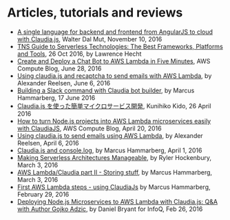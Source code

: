 # Articles, tutorials and reviews 

* [A single language for backend and frontend from AngularJS to cloud with Claudia.js](http://www.slideshare.net/wdalmut/a-single-language-for-backend-and-frontend-from-angularjs-to-cloud-with-claudiajs), Walter Dal Mut, November 10, 2016
* [TNS Guide to Serverless Technologies: The Best Frameworks, Platforms and Tools](http://thenewstack.io/tns-guide-serverless-technologies-best-frameworks-platforms-tools/), 26 Oct 2016, by Lawrence Hecht
* [Create and Deploy a Chat Bot to AWS Lambda in Five Minutes](https://aws.amazon.com/blogs/compute/create-and-deploy-a-chat-bot-to-aws-lambda-in-five-minutes/), AWS Compute Blog, June 28, 2016
* [Using claudia.js and recaptcha to send emails with AWS Lambda](https://spinscale.de/posts/2016-06-16-using-claudia-js-and-recaptcha-to-send-emails-with-aws-lambda.html), by Alexander Reelsen, June 6, 2016
* [Building a Slack command with Claudia bot builder](http://www.marcusoft.net/2016/06/claudia-bot-builder.html),  by Marcus Hammarberg, 17 June 2016
* [Claudia.js を使った簡単マイクロサービス開発](http://dev.classmethod.jp/etc/microservices-with-claudiajs/), Kunihiko Kido, 26 April 2016
* [How to turn Node.js projects into AWS Lambda microservices easily with ClaudiaJS](https://aws.amazon.com/blogs/compute/how-to-turn-node-js-projects-into-aws-lambda-microservices-easily-with-claudiajs/), AWS Compute Blog, April 20, 2016
* [Using claudia.js to send emails using AWS Lambda](https://spinscale.de/posts/2016-04-06-using-claudia-js-to-send-emails-using-aws-lambda.html), by Alexander Reelsen, April 6, 2016
* [Claudia.js and console.log](http://www.marcusoft.net/2016/04/claudiajs-and-consolelog.html), by Marcus Hammarberg, April 1, 2016
* [Making Serverless Architectures Manageable](http://www.rylerhockenbury.com/blog/making-serverless-architectures-manageable), by Ryler Hockenbury, March 3, 2016
* [AWS Lambda/Claudia part II - Storing stuff](http://www.marcusoft.net/2016/03/aws-lambda-part-ii-storing-stuff.html), by Marcus Hammarberg, March 3, 2016
* [First AWS Lambda steps - using ClaudiaJs](http://www.marcusoft.net/2016/02/first-aws-lamda-steps.html) by Marcus Hammarberg, February 29, 2016
* [Deploying Node.js Microservices to AWS Lambda with Claudia.js: Q&A with Author Gojko Adzic](http://www.infoq.com/news/2016/02/microservices-lambda-claudiajs), by Daniel Bryant for InfoQ, Feb 26, 2016
